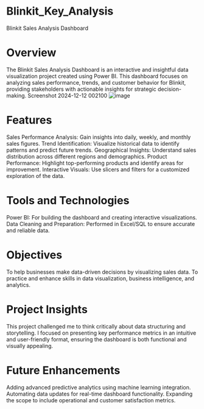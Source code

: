 # Blinkit_Key_Analysis
Blinkit Sales Analysis Dashboard
# Overview
The Blinkit Sales Analysis Dashboard is an interactive and insightful data visualization project created using Power BI. This dashboard focuses on analyzing sales performance, trends, and customer behavior for Blinkit, providing stakeholders with actionable insights for strategic decision-making. Screenshot 2024-12-12 002100
![image](https://github.com/user-attachments/assets/a719a1f1-c125-4d6f-8878-36561372563f)

# Features
Sales Performance Analysis: Gain insights into daily, weekly, and monthly sales figures.
Trend Identification: Visualize historical data to identify patterns and predict future trends.
Geographical Insights: Understand sales distribution across different regions and demographics.
Product Performance: Highlight top-performing products and identify areas for improvement.
Interactive Visuals: Use slicers and filters for a customized exploration of the data.
# Tools and Technologies
Power BI: For building the dashboard and creating interactive visualizations.
Data Cleaning and Preparation: Performed in Excel/SQL to ensure accurate and reliable data.
# Objectives
To help businesses make data-driven decisions by visualizing sales data.
To practice and enhance skills in data visualization, business intelligence, and analytics.
# Project Insights
This project challenged me to think critically about data structuring and storytelling. I focused on presenting key performance metrics in an intuitive and user-friendly format, ensuring the dashboard is both functional and visually appealing.

# Future Enhancements
Adding advanced predictive analytics using machine learning integration.
Automating data updates for real-time dashboard functionality. Expanding the scope to include operational and customer satisfaction metrics.
